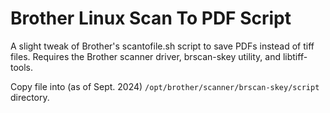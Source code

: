 # Brother Linux Scan To PDF Script

A slight tweak of Brother's scantofile.sh script to save PDFs instead of tiff files. Requires the Brother scanner driver, brscan-skey utility, and libtiff-tools.

Copy file into (as of Sept. 2024) `/opt/brother/scanner/brscan-skey/script` directory.
